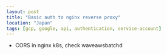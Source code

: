 ```yaml
---
layout: post
title: "Basic auth to nginx reverse proxy"
location: "Japan"
tags: [gcp, google, api, authentication, service-account]
---
```


* CORS in nginx k8s, check waveawsbatchd
